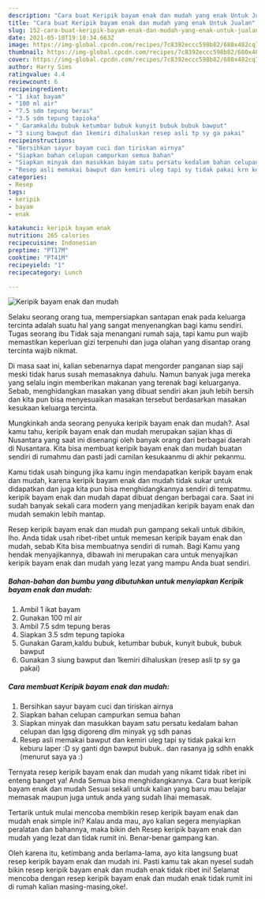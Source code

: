 ```yaml
---
description: "Cara buat Keripik bayam enak dan mudah yang enak Untuk Jualan"
title: "Cara buat Keripik bayam enak dan mudah yang enak Untuk Jualan"
slug: 152-cara-buat-keripik-bayam-enak-dan-mudah-yang-enak-untuk-jualan
date: 2021-05-10T19:10:34.663Z
image: https://img-global.cpcdn.com/recipes/7c8392eccc598b82/680x482cq70/keripik-bayam-enak-dan-mudah-foto-resep-utama.jpg
thumbnail: https://img-global.cpcdn.com/recipes/7c8392eccc598b82/680x482cq70/keripik-bayam-enak-dan-mudah-foto-resep-utama.jpg
cover: https://img-global.cpcdn.com/recipes/7c8392eccc598b82/680x482cq70/keripik-bayam-enak-dan-mudah-foto-resep-utama.jpg
author: Harry Sims
ratingvalue: 4.4
reviewcount: 6
recipeingredient:
- "1 ikat bayam"
- "100 ml air"
- "7.5 sdm tepung beras"
- "3.5 sdm tepung tapioka"
- " Garamkaldu bubuk ketumbar bubuk kunyit bubuk bubuk bawput"
- "3 siung bawput dan 1kemiri dihaluskan resep asli tp sy ga pakai"
recipeinstructions:
- "Bersihkan sayur bayam cuci dan tiriskan airnya"
- "Siapkan bahan celupan campurkan semua bahan"
- "Siapkan minyak dan masukkan bayam satu persatu kedalam bahan celupan dan lgsg digoreng dlm minyak yg sdh panas"
- "Resep asli memakai bawput dan kemiri uleg tapi sy tidak pakai krn keburu laper :D sy ganti dgn bawput bubuk.. dan rasanya jg sdhh enakk (menurut saya ya :)"
categories:
- Resep
tags:
- keripik
- bayam
- enak

katakunci: keripik bayam enak 
nutrition: 265 calories
recipecuisine: Indonesian
preptime: "PT17M"
cooktime: "PT41M"
recipeyield: "1"
recipecategory: Lunch

---
```



![Keripik bayam enak dan mudah](https://img-global.cpcdn.com/recipes/7c8392eccc598b82/680x482cq70/keripik-bayam-enak-dan-mudah-foto-resep-utama.jpg)

Selaku seorang orang tua, mempersiapkan santapan enak pada keluarga tercinta adalah suatu hal yang sangat menyenangkan bagi kamu sendiri. Tugas seorang ibu Tidak saja menangani rumah saja, tapi kamu pun wajib memastikan keperluan gizi terpenuhi dan juga olahan yang disantap orang tercinta wajib nikmat.

Di masa  saat ini, kalian sebenarnya dapat mengorder panganan siap saji meski tidak harus susah memasaknya dahulu. Namun banyak juga mereka yang selalu ingin memberikan makanan yang terenak bagi keluarganya. Sebab, menghidangkan masakan yang dibuat sendiri akan jauh lebih bersih dan kita pun bisa menyesuaikan masakan tersebut berdasarkan masakan kesukaan keluarga tercinta. 



Mungkinkah anda seorang penyuka keripik bayam enak dan mudah?. Asal kamu tahu, keripik bayam enak dan mudah merupakan sajian khas di Nusantara yang saat ini disenangi oleh banyak orang dari berbagai daerah di Nusantara. Kita bisa membuat keripik bayam enak dan mudah buatan sendiri di rumahmu dan pasti jadi camilan kesukaanmu di akhir pekanmu.

Kamu tidak usah bingung jika kamu ingin mendapatkan keripik bayam enak dan mudah, karena keripik bayam enak dan mudah tidak sukar untuk didapatkan dan juga kita pun bisa menghidangkannya sendiri di tempatmu. keripik bayam enak dan mudah dapat dibuat dengan berbagai cara. Saat ini sudah banyak sekali cara modern yang menjadikan keripik bayam enak dan mudah semakin lebih mantap.

Resep keripik bayam enak dan mudah pun gampang sekali untuk dibikin, lho. Anda tidak usah ribet-ribet untuk memesan keripik bayam enak dan mudah, sebab Kita bisa membuatnya sendiri di rumah. Bagi Kamu yang hendak menyajikannya, dibawah ini merupakan cara untuk menyajikan keripik bayam enak dan mudah yang lezat yang mampu Anda buat sendiri.

<!--inarticleads1-->

##### Bahan-bahan dan bumbu yang dibutuhkan untuk menyiapkan Keripik bayam enak dan mudah:

1. Ambil 1 ikat bayam
1. Gunakan 100 ml air
1. Ambil 7.5 sdm tepung beras
1. Siapkan 3.5 sdm tepung tapioka
1. Gunakan  Garam,kaldu bubuk, ketumbar bubuk, kunyit bubuk, bubuk bawput
1. Gunakan 3 siung bawput dan 1kemiri dihaluskan (resep asli tp sy ga pakai)




<!--inarticleads2-->

##### Cara membuat Keripik bayam enak dan mudah:

1. Bersihkan sayur bayam cuci dan tiriskan airnya
1. Siapkan bahan celupan campurkan semua bahan
1. Siapkan minyak dan masukkan bayam satu persatu kedalam bahan celupan dan lgsg digoreng dlm minyak yg sdh panas
1. Resep asli memakai bawput dan kemiri uleg tapi sy tidak pakai krn keburu laper :D sy ganti dgn bawput bubuk.. dan rasanya jg sdhh enakk (menurut saya ya :)




Ternyata resep keripik bayam enak dan mudah yang nikamt tidak ribet ini enteng banget ya! Anda Semua bisa menghidangkannya. Cara buat keripik bayam enak dan mudah Sesuai sekali untuk kalian yang baru mau belajar memasak maupun juga untuk anda yang sudah lihai memasak.

Tertarik untuk mulai mencoba membikin resep keripik bayam enak dan mudah enak simple ini? Kalau anda mau, ayo kalian segera menyiapkan peralatan dan bahannya, maka bikin deh Resep keripik bayam enak dan mudah yang lezat dan tidak rumit ini. Benar-benar gampang kan. 

Oleh karena itu, ketimbang anda berlama-lama, ayo kita langsung buat resep keripik bayam enak dan mudah ini. Pasti kamu tak akan nyesel sudah bikin resep keripik bayam enak dan mudah enak tidak ribet ini! Selamat mencoba dengan resep keripik bayam enak dan mudah enak tidak rumit ini di rumah kalian masing-masing,oke!.

